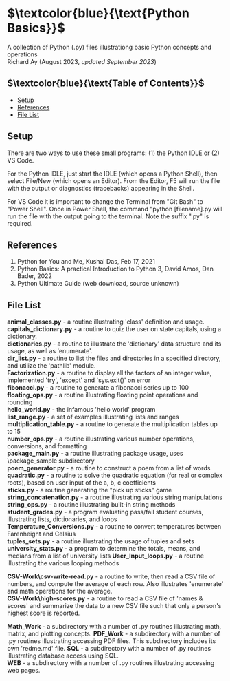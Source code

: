 # $`\textcolor{blue}{\text{Python Basics}}`$
A collection of Python (.py) files illustrationg basic Python concepts and operations  
Richard Ay (August 2023, *updated September 2023*)

## $`\textcolor{blue}{\text{Table of Contents}}`$
* [Setup](#setup)
* [References](#references)
* [File List](#file-list)




## Setup
There are two ways to use these small programs: (1) the Python IDLE or (2) VS Code.

For the Python IDLE, just start the IDLE (which opens a Python Shell), then select File/New
(which opens an Editor).  From the Editor, F5 will run the file with the output or 
diagnostics (tracebacks) appearing in the Shell.

For VS Code it is important to change the Terminal from "Git Bash" to "Power Shell".
Once in Power Shell, the command "python [filename].py will run the file with the 
output going to the terminal.  Note the suffix ".py" is required.

## References
1. Python for You and Me, Kushal Das, Feb 17, 2021  
2. Python Basics: A practical Introduction to Python 3, David Amos, Dan Bader, 2022  
3. Python Ultimate Guide (web download, source unknown)  



## File List
**animal_classes.py** - a routine illustrating 'class' definition and usage.  
**capitals_dictionary.py** - a routine to quiz the user on state capitals, using a dictionary.  
**dictionaries.py** - a routine to illustrate the 'dictionary' data structure and its usage, as well as 'enumerate'.  
**dir_list.py**  - a routine to list the files and directories in a specified directory, and utilize the 'pathlib' module.   
**Factorization.py** - a routine to display all the factors of an integer value, implemented 'try', 'except' and 'sys.exit()' on error  
**fibonacci.py** - a routine to generate a fibonacci series up to 100    
**floating_ops.py** - a routine illustrating floating point operations and rounding  
**hello_world.py** - the infamous 'hello world' program  
**list_range.py** - a set of examples illustrating lists and ranges  
**multiplication_table.py** - a routine to generate the multiplication tables up to 15  
**number_ops.py** - a routine illustrating various number operations, conversions, and formatting   
**package_main.py** - a routine illustrating package usage, uses \package_sample subdirectory   
**poem_generator.py** - a routine to construct a poem from a list of words  
**quadratic.py** - a routine to solve the quadratic equation (for real or complex roots), based on user input of the a, b, c coefficients  
**sticks.py** - a routine generating the "pick up sticks" game  
**string_concatenation.py** - a routine illustrating various string manipulations  
**string_ops.py** - a routine illustrating built-in string methods  
**student_grades.py** - a program evaluating pass/fail student courses, illustrating lists, dictionaries, and loops  
**Temperature_Conversions.py** - a  routine to convert temperatures between Farenheight and Celsius  
**tuples_sets.py** - a routine illustrating the usage of tuples and sets  
**university_stats.py** - a program to determine the totals, means, and medians from a list of university lists
**User_Input_loops.py** - a routine illustrating the various looping methods  

**CSV-Work\csv-write-read.py** - a routine to write, then read a CSV file of numbers, and compute the average of each row. Also illustrates 'enumerate' and math operations for the average.  
**CSV-Work\high-scores.py** - a routine to read a CSV file of 'names & scores' and summarize the data to a new CSV file such that only a person's highest score is reported.  

**Math_Work** - a subdirectory with a number of .py routines illustrating math, matrix, and plotting concepts.
**PDF_Work** - a subdirectory with a number of .py routines illustrating accessing PDF files.  This subdirectory includes its own 'redme.md' file.
**SQL** - a subdirectory with a number of .py routines illustrating database access using SQL.  
**WEB** - a subdirectory with a number of .py routines illustrating accessing web pages.  
